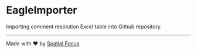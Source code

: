 # EagleImporter

Importing comment resolution Excel table into Github repository.

----

Made with :heart: by [Spatial Focus](https://spatial-focus.net/)
